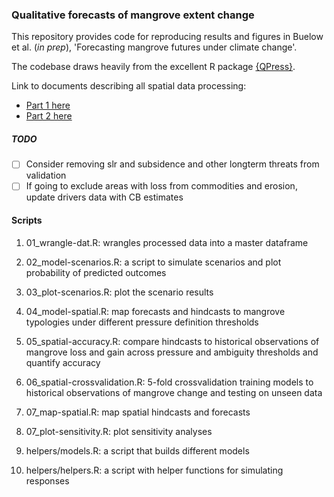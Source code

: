 ### Qualitative forecasts of mangrove extent change

This repository provides code for reproducing results and figures in Buelow et al. (*in prep*), 'Forecasting mangrove futures under climate change'.

The codebase draws heavily from the excellent R package [{QPress}](https://github.com/SWotherspoon/QPress).

Link to documents describing all spatial data processing:

-   [Part 1 here](https://mangrove-climate-risk-mapping.netlify.app/)
-   [Part 2 here](https://mangrove-climate-risk-mapping-2.netlify.app/)

##### TODO

-   [ ] Consider removing slr and subsidence and other longterm threats from validation
-   [ ] If going to exclude areas with loss from commodities and erosion, update drivers data with CB estimates

#### Scripts

1.  01_wrangle-dat.R: wrangles processed data into a master dataframe

2.  02_model-scenarios.R: a script to simulate scenarios and plot probability of predicted outcomes

3.  03_plot-scenarios.R: plot the scenario results

4.  04_model-spatial.R: map forecasts and hindcasts to mangrove typologies under different pressure definition thresholds

5.  05_spatial-accuracy.R: compare hindcasts to historical observations of mangrove loss and gain across pressure and ambiguity thresholds and quantify accuracy

6.  06_spatial-crossvalidation.R: 5-fold crossvalidation training models to historical observations of mangrove change and testing on unseen data

7.  07_map-spatial.R: map spatial hindcasts and forecasts

8.  07_plot-sensitivity.R: plot sensitivity analyses

9.  helpers/models.R: a script that builds different models

10. helpers/helpers.R: a script with helper functions for simulating responses

